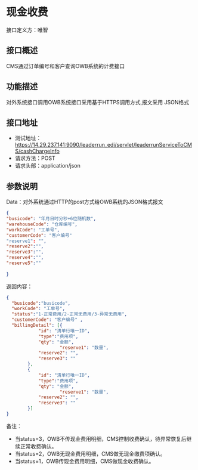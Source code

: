 # 现金收费

接口定义方：唯智

## 接口概述

  CMS通过订单编号和客户查询OWB系统的计费接口
  
## 功能描述

  对外系统接口调用OWB系统接口采用基于HTTPS调用方式,报文采用 JSON格式

## 接口地址  
  
  * 测试地址：https://14.29.237.141:9090/leaderrun_edi/servlet/leaderrunServiceToCMS/cashChargeInfo
  * 请求方法：POST
  * 请求头部：application/json
  
## 参数说明
  
  Data：对外系统通过HTTP的post方式给OWB系统的JSON格式报文
  
  ```json
{
  "busicode": "年月日时分秒+6位随机数",   
  "warehouseCode": "仓库编号",
  "workCode": "工单号",
  "customerCode": "客户编号"
  "reserve1": "",
  "reserve2":"",
  "reserve3":"",
  "reserve4":"",
  "reserve5":""
	
}
```
  
返回内容：

```json
{
  "busicode":"busicode",
  "workCode": "工单号",
  "status":"1-正常费用/2-正常无费用/3-异常无费用",
  "customerCode": "客户编号" ,  
  "billingDetail": [{
			"id": "清单行唯一ID",
			"type":"费用项",
			"qty": "金额",
	                "reserve1": "数量",
			"reserve2": "",
			"reserve3": ""
		},
		{
			"id": "清单行唯一ID",
			"type":"费用项",
			"qty": "金额",
	                "reserve1": "数量",
			"reserve2": "",
			"reserve3": ""
		}]
}
```

备注：

 * 当status=3，OWB不传现金费用明细，CMS控制收费确认，待异常恢复后继续正常收费确认。
 * 当status=2，OWB无现金费用明细，CMS做无现金缴费项确认。
 * 当status=1，OWB传现金费用明细，CMS做现金收费确认。
